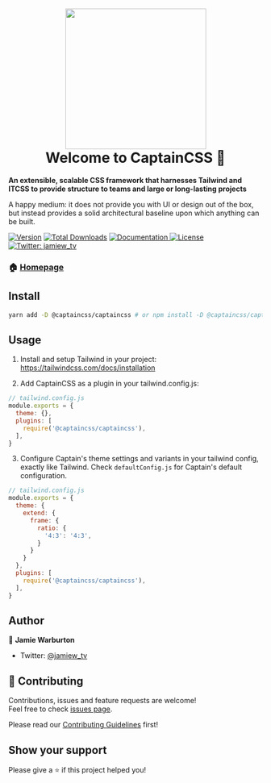 <h1 align="center"><img width="279" src="https://user-images.githubusercontent.com/2754728/97885162-ec8fbf00-1d1e-11eb-9f7d-9cef86938da0.png"><br />Welcome to CaptainCSS 👋</h1>

**An extensible, scalable CSS framework that harnesses Tailwind and ITCSS to provide structure to teams and large or long-lasting projects**

A happy medium: it does not provide you with UI or design out of the box, but instead provides a solid architectural baseline upon which anything can be built.

<p>
  <a href="https://www.npmjs.com/package/@captaincss/captaincss"><img alt="Version" src="https://img.shields.io/npm/v/@captaincss/captaincss?style=for-the-badge" /></a>
  <a href="https://www.npmjs.com/package/@captaincss/captaincss"><img src="https://img.shields.io/npm/dt/@captaincss/captaincss.svg?style=for-the-badge" alt="Total Downloads"></a>
  <a href="https://github.com/hex-digital/captaincss/wiki" target="_blank">
    <img alt="Documentation" src="https://img.shields.io/badge/documentation-wip-red.svg?style=for-the-badge" />
  </a>
  <a href="https://github.com/hex-digital/captaincss/blob/main/LICENSE"><img src="https://img.shields.io/npm/l/@captaincss/captaincss.svg?style=for-the-badge" alt="License"></a>
  <a href="https://twitter.com/jamiew_tv" target="_blank">
    <img alt="Twitter: jamiew_tv" src="https://img.shields.io/twitter/follow/jamiew_tv.svg?style=social" />
  </a>
</p>

### 🏠 [Homepage](https://github.com/hex-digital/captaincss)

## Install

```sh
yarn add -D @captaincss/captaincss # or npm install -D @captaincss/captaincss
```

## Usage

1. Install and setup Tailwind in your project: https://tailwindcss.com/docs/installation

2. Add CaptainCSS as a plugin in your tailwind.config.js:

```js
// tailwind.config.js
module.exports = {
  theme: {},
  plugins: [
    require('@captaincss/captaincss'),
  ],
}
```

3. Configure Captain's theme settings and variants in your tailwind config, exactly like Tailwind. Check `defaultConfig.js` for Captain's default configuration.

```js
// tailwind.config.js
module.exports = {
  theme: {
    extend: {
      frame: {
        ratio: {
          '4:3': '4:3',
        }
      }
    }
  },
  plugins: [
    require('@captaincss/captaincss'),
  ],
}
```

## Author

👤 **Jamie Warburton**

* Twitter: [@jamiew\_tv](https://twitter.com/jamiew\_tv)

## 🤝 Contributing

Contributions, issues and feature requests are welcome!<br />Feel free to check [issues page](https://github.com/hex-digital/captaincss/issues).

Please read our [Contributing Guidelines](https://github.com/hex-digital/captaincss/blob/main/.github/CONTRIBUTING.md) first!

## Show your support

Please give a ⭐️ if this project helped you!
